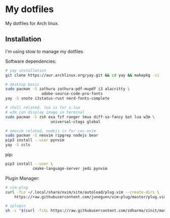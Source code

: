 # My dotfiles

My dotfiles for Arch linux.

## Installation

I'm using stow to manage my dotfiles

Software dependencies:
```bash
# yay installation
git clone https://aur.archlinux.org/yay.git && cd yay && makepkg -si

# desktop basic
sudo pacman -S zathura zathura-pdf-mupdf i3 alacritty \
				adobe-source-code-pro-fonts
yay -S vnote i3status-rust nerd-fonts-complete

# shell related, lua is for z.lua
# w3m can display image in terminal
sudo pacman -S zsh exa fzf ranger tmux diff-so-fancy bat lua w3m \
					universal-ctags global

# neovim related, nodejs is for coc-nvim
sudo pacman -S neovim ripgrep nodejs bear
pip3 install --user pynvim
yay -S ccls
```
pip:
```bash
pip3 install --user \
			cmake-language-server jedi pynvim
```

Plugin Manager:
```bash
# vim-plug
curl -fLo ~/.local/share/nvim/site/autoload/plug.vim --create-dirs \
	https://raw.githubusercontent.com/junegunn/vim-plug/master/plug.vim

# zplugin
sh -c "$(curl -fsSL https://raw.githubusercontent.com/zdharma/zinit/master/doc/install.sh)"
```

